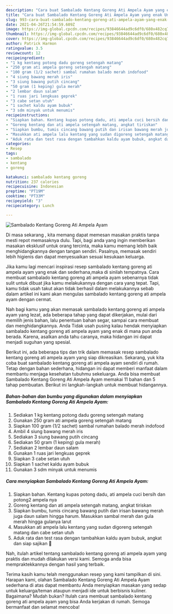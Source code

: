 ```yaml
---
description: "Cara buat Sambalado Kentang Goreng Ati Ampela Ayam yang enak Untuk Jualan"
title: "Cara buat Sambalado Kentang Goreng Ati Ampela Ayam yang enak Untuk Jualan"
slug: 993-cara-buat-sambalado-kentang-goreng-ati-ampela-ayam-yang-enak-untuk-jualan
date: 2021-04-26T21:54:59.609Z
image: https://img-global.cpcdn.com/recipes/93846644ad9c6df0/680x482cq70/sambalado-kentang-goreng-ati-ampela-ayam-foto-resep-utama.jpg
thumbnail: https://img-global.cpcdn.com/recipes/93846644ad9c6df0/680x482cq70/sambalado-kentang-goreng-ati-ampela-ayam-foto-resep-utama.jpg
cover: https://img-global.cpcdn.com/recipes/93846644ad9c6df0/680x482cq70/sambalado-kentang-goreng-ati-ampela-ayam-foto-resep-utama.jpg
author: Patrick Harmon
ratingvalue: 3.5
reviewcount: 12
recipeingredient:
- "1 kg kentang potong dadu goreng setengah matang"
- "250 gram ati ampela goreng setengah matang"
- "100 gram (1/2 sachet) sambal rumahan balado merah indofood"
- "4 siung bawang merah iris"
- "3 siung bawang putih cincang"
- "50 gram (1 keping) gula merah"
- "2 lembar daun salam"
- "1 ruas jari lengkuas geprek"
- "3 cabe setan utuh"
- "1 sachet kaldu ayam bubuk"
- "3 sdm minyak untuk menumis"
recipeinstructions:
- "Siapkan bahan. Kentang kupas potong dadu, ati ampela cuci bersih dan potong2 ampela nya"
- "Goreng kentang dan ati ampela setengah matang, angkat tiriskan"
- "Siapkan bumbu, tumis cincang bawang putih dan irisan bawang merah juga daun salam hingga harum. Masukkan sambal merah dan gula merah hingga gulanya larut"
- "Masukkan ati ampela lalu kentang yang sudan digoreng setengah matang dan cabe setan utuh"
- "Aduk rata dan test rasa dengan tambahkan kaldu ayam bubuk, angkat dan siap sajikan 🙏"
categories:
- Resep
tags:
- sambalado
- kentang
- goreng

katakunci: sambalado kentang goreng 
nutrition: 237 calories
recipecuisine: Indonesian
preptime: "PT19M"
cooktime: "PT33M"
recipeyield: "3"
recipecategory: Lunch

---
```



![Sambalado Kentang Goreng Ati Ampela Ayam](https://img-global.cpcdn.com/recipes/93846644ad9c6df0/680x482cq70/sambalado-kentang-goreng-ati-ampela-ayam-foto-resep-utama.jpg)

Di masa  sekarang , kita memang dapat memesan masakan praktis tanpa mesti repot memasaknya dulu. Tapi, bagi anda yang ingin memberikan masakan eksklusif untuk orang tercinta, maka kamu memang lebih baik menghidangkannya dengan tangan sendiri. Pasalnya, memasak sendiri lebih higienis dan dapat menyesuaikan sesuai kesukaan keluarga.

Jika kamu lagi mencari inspirasi resep sambalado kentang goreng ati ampela ayam yang enak dan sederhana,maka di sinilah tempatnya. Cara membuat sambalado kentang goreng ati ampela ayam  sebenarnya tidak sulit untuk dibuat jika kamu melakukannya dengan cara yang tepat. Tapi, kamu tidak usah takut akan tidak berhasil dalam melakukannya 
sebab dalam artikel ini kami akan mengulas sambalado kentang goreng ati ampela ayam dengan cermat.  



Nah bagi kamu yang akan memasak sambalado kentang goreng ati ampela ayam yang lezat, ada beberapa tahap yang dapat dikerjakan, mulai dari memilih jenis bahan, lalu penentuan bahan segar, sampai cara membuat dan menghidangkannya. Anda Tidak usah pusing kalau hendak menyiapkan sambalado kentang goreng ati ampela ayam yang enak di mana pun anda berada. Karena, asalkan anda  tahu caranya, maka hidangan ini dapat menjadi suguhan yang spesial.

Berikut ini, ada beberapa tips dan trik dalam memasak resep sambalado kentang goreng ati ampela ayam yang siap dikreasikan. Sekarang, yuk kita coba buat sambalado kentang goreng ati ampela ayam sendiri di rumah. Tetap dengan bahan sederhana, hidangan ini dapat memberi manfaat dalam membantu menjaga kesehatan tubuhmu sekeluarga. Anda bisa membuat Sambalado Kentang Goreng Ati Ampela Ayam memakai 11 bahan dan 5 tahap pembuatan. Berikut ini langkah-langkah untuk membuat hidangannya.

<!--inarticleads1-->

##### Bahan-bahan dan bumbu yang digunakan dalam menyiapkan Sambalado Kentang Goreng Ati Ampela Ayam:

1. Sediakan 1 kg kentang potong dadu goreng setengah matang
1. Gunakan 250 gram ati ampela goreng setengah matang
1. Siapkan 100 gram (1/2 sachet) sambal rumahan balado merah indofood
1. Ambil 4 siung bawang merah iris
1. Sediakan 3 siung bawang putih cincang
1. Sediakan 50 gram (1 keping) gula merah)
1. Sediakan 2 lembar daun salam
1. Gunakan 1 ruas jari lengkuas geprek
1. Siapkan 3 cabe setan utuh
1. Siapkan 1 sachet kaldu ayam bubuk
1. Gunakan 3 sdm minyak untuk menumis




<!--inarticleads2-->

##### Cara menyiapkan Sambalado Kentang Goreng Ati Ampela Ayam:

1. Siapkan bahan. Kentang kupas potong dadu, ati ampela cuci bersih dan potong2 ampela nya
1. Goreng kentang dan ati ampela setengah matang, angkat tiriskan
1. Siapkan bumbu, tumis cincang bawang putih dan irisan bawang merah juga daun salam hingga harum. Masukkan sambal merah dan gula merah hingga gulanya larut
1. Masukkan ati ampela lalu kentang yang sudan digoreng setengah matang dan cabe setan utuh
1. Aduk rata dan test rasa dengan tambahkan kaldu ayam bubuk, angkat dan siap sajikan 🙏




Nah, itulah artikel tentang  sambalado kentang goreng ati ampela ayam  yang praktis dan mudah dilakukan versi kami. Semoga anda bisa mempraktekkannya dengan hasil yang terbaik. 

Terima kasih kamu telah menggunakan resep yang kami tampilkan di sini. Harapan kami, olahan  Sambalado Kentang Goreng Ati Ampela Ayam sederhana di atas dapat membantu Anda menyiapkan masakan yang sedap untuk keluarga/teman ataupun menjadi ide untuk berbisnis kuliner. Bagaimana? Mudah bukan? Itulah cara membuat sambalado kentang goreng ati ampela ayam yang bisa Anda kerjakan di rumah. Semoga bermanfaat dan selamat mencoba!

